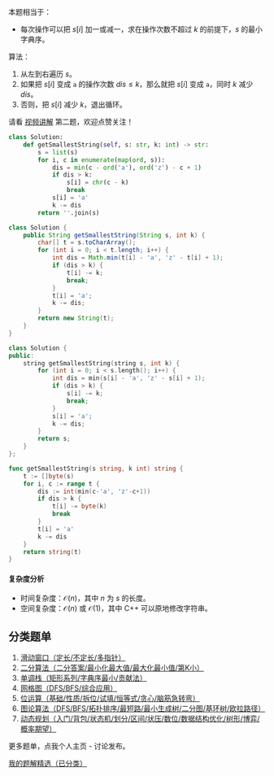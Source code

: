 本题相当于：

- 每次操作可以把 $s[i]$ 加一或减一，求在操作次数不超过 $k$ 的前提下，$s$ 的最小字典序。

算法：

1. 从左到右遍历 $s$。
2. 如果把 $s[i]$ 变成 $\texttt{a}$ 的操作次数 $\textit{dis} \le k$，那么就把 $s[i]$ 变成 $\texttt{a}$，同时 $k$ 减少 $\textit{dis}$。
3. 否则，把 $s[i]$ 减少 $k$，退出循环。

请看 [视频讲解](https://www.bilibili.com/video/BV1ut421H7Wv/) 第二题，欢迎点赞关注！

```py [sol-Python3]
class Solution:
    def getSmallestString(self, s: str, k: int) -> str:
        s = list(s)
        for i, c in enumerate(map(ord, s)):
            dis = min(c - ord('a'), ord('z') - c + 1)
            if dis > k:
                s[i] = chr(c - k)
                break
            s[i] = 'a'
            k -= dis
        return ''.join(s)
```

```java [sol-Java]
class Solution {
    public String getSmallestString(String s, int k) {
        char[] t = s.toCharArray();
        for (int i = 0; i < t.length; i++) {
            int dis = Math.min(t[i] - 'a', 'z' - t[i] + 1);
            if (dis > k) {
                t[i] -= k;
                break;
            }
            t[i] = 'a';
            k -= dis;
        }
        return new String(t);
    }
}
```

```cpp [sol-C++]
class Solution {
public:
    string getSmallestString(string s, int k) {
        for (int i = 0; i < s.length(); i++) {
            int dis = min(s[i] - 'a', 'z' - s[i] + 1);
            if (dis > k) {
                s[i] -= k;
                break;
            }
            s[i] = 'a';
            k -= dis;
        }
        return s;
    }
};
```

```go [sol-Go]
func getSmallestString(s string, k int) string {
	t := []byte(s)
	for i, c := range t {
		dis := int(min(c-'a', 'z'-c+1))
		if dis > k {
			t[i] -= byte(k)
			break
		}
		t[i] = 'a'
		k -= dis
	}
	return string(t)
}
```

#### 复杂度分析

- 时间复杂度：$\mathcal{O}(n)$，其中 $n$ 为 $s$ 的长度。
- 空间复杂度：$\mathcal{O}(n)$ 或 $\mathcal{O}(1)$，其中 C++ 可以原地修改字符串。

## 分类题单

1. [滑动窗口（定长/不定长/多指针）](https://leetcode.cn/circle/discuss/0viNMK/)
2. [二分算法（二分答案/最小化最大值/最大化最小值/第K小）](https://leetcode.cn/circle/discuss/SqopEo/)
3. [单调栈（矩形系列/字典序最小/贡献法）](https://leetcode.cn/circle/discuss/9oZFK9/)
4. [网格图（DFS/BFS/综合应用）](https://leetcode.cn/circle/discuss/YiXPXW/)
5. [位运算（基础/性质/拆位/试填/恒等式/贪心/脑筋急转弯）](https://leetcode.cn/circle/discuss/dHn9Vk/)
6. [图论算法（DFS/BFS/拓扑排序/最短路/最小生成树/二分图/基环树/欧拉路径）](https://leetcode.cn/circle/discuss/01LUak/)
7. [动态规划（入门/背包/状态机/划分/区间/状压/数位/数据结构优化/树形/博弈/概率期望）](https://leetcode.cn/circle/discuss/tXLS3i/)

更多题单，点我个人主页 - 讨论发布。

[我的题解精选（已分类）](https://github.com/EndlessCheng/codeforces-go/blob/master/leetcode/SOLUTIONS.md)

